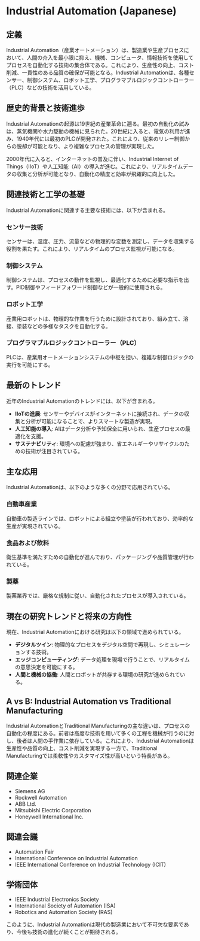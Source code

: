 # Industrial Automation (Japanese)

## 定義

Industrial Automation（産業オートメーション）は、製造業や生産プロセスにおいて、人間の介入を最小限に抑え、機械、コンピュータ、情報技術を使用してプロセスを自動化する技術の集合体である。これにより、生産性の向上、コスト削減、一貫性のある品質の確保が可能となる。Industrial Automationは、各種センサー、制御システム、ロボット工学、プログラマブルロジックコントローラー（PLC）などの技術を活用している。

## 歴史的背景と技術進歩

Industrial Automationの起源は19世紀の産業革命に遡る。最初の自動化の試みは、蒸気機関や水力駆動の機械に見られた。20世紀に入ると、電気の利用が進み、1940年代には最初のPLCが開発された。これにより、従来のリレー制御からの脱却が可能となり、より複雑なプロセスの管理が実現した。

2000年代に入ると、インターネットの普及に伴い、Industrial Internet of Things（IIoT）や人工知能（AI）の導入が進む。これにより、リアルタイムデータの収集と分析が可能となり、自動化の精度と効率が飛躍的に向上した。

## 関連技術と工学の基礎

Industrial Automationに関連する主要な技術には、以下が含まれる。

### センサー技術

センサーは、温度、圧力、流量などの物理的な変数を測定し、データを収集する役割を果たす。これにより、リアルタイムのプロセス監視が可能になる。

### 制御システム

制御システムは、プロセスの動作を監視し、最適化するために必要な指示を出す。PID制御やフィードフォワード制御などが一般的に使用される。

### ロボット工学

産業用ロボットは、物理的な作業を行うために設計されており、組み立て、溶接、塗装などの多様なタスクを自動化する。

### プログラマブルロジックコントローラー（PLC）

PLCは、産業用オートメーションシステムの中枢を担い、複雑な制御ロジックの実行を可能にする。

## 最新のトレンド

近年のIndustrial Automationのトレンドには、以下が含まれる。

- **IIoTの進展**: センサーやデバイスがインターネットに接続され、データの収集と分析が可能になることで、よりスマートな製造が実現。
- **人工知能の導入**: AIはデータ分析や予知保全に用いられ、生産プロセスの最適化を支援。
- **サステナビリティ**: 環境への配慮が強まり、省エネルギーやリサイクルのための技術が注目されている。

## 主な応用

Industrial Automationは、以下のような多くの分野で応用されている。

### 自動車産業

自動車の製造ラインでは、ロボットによる組立や塗装が行われており、効率的な生産が実現されている。

### 食品および飲料

衛生基準を満たすための自動化が進んでおり、パッケージングや品質管理が行われている。

### 製薬

製薬業界では、厳格な規制に従い、自動化されたプロセスが導入されている。

## 現在の研究トレンドと将来の方向性

現在、Industrial Automationにおける研究は以下の領域で進められている。

- **デジタルツイン**: 物理的なプロセスをデジタル空間で再現し、シミュレーションする技術。
- **エッジコンピューティング**: データ処理を現場で行うことで、リアルタイムの意思決定を可能にする。
- **人間と機械の協働**: 人間とロボットが共存する環境の研究が進められている。

## A vs B: Industrial Automation vs Traditional Manufacturing

Industrial AutomationとTraditional Manufacturingの主な違いは、プロセスの自動化の程度にある。前者は高度な技術を用いて多くの工程を機械が行うのに対し、後者は人間の手作業に依存している。これにより、Industrial Automationは生産性や品質の向上、コスト削減を実現する一方で、Traditional Manufacturingでは柔軟性やカスタマイズ性が高いという特長がある。

## 関連企業

- Siemens AG
- Rockwell Automation
- ABB Ltd.
- Mitsubishi Electric Corporation
- Honeywell International Inc.

## 関連会議

- Automation Fair
- International Conference on Industrial Automation
- IEEE International Conference on Industrial Technology (ICIT)

## 学術団体

- IEEE Industrial Electronics Society
- International Society of Automation (ISA)
- Robotics and Automation Society (RAS)

このように、Industrial Automationは現代の製造業において不可欠な要素であり、今後も技術の進化が続くことが期待される。